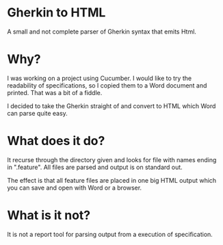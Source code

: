 # Gherkin to HTML
A small and not complete parser of Gherkin syntax that emits Html.

# Why?

I was working on a project using Cucumber. I would like to try the readability of specifications,
so I copied them to a Word document and printed. That was a bit of a fiddle.

I decided to take the Gherkin straight of and convert to HTML which Word can parse quite easy.

# What does it do?

It recurse through the directory given and looks for file with names ending in ".feature".
All files are parsed and output is on standard out. 

The effect is that all feature files are placed in one big HTML output which you can save 
and open with Word or a browser.

# What is it not?

It is not a report tool for parsing output from a execution of specification.
